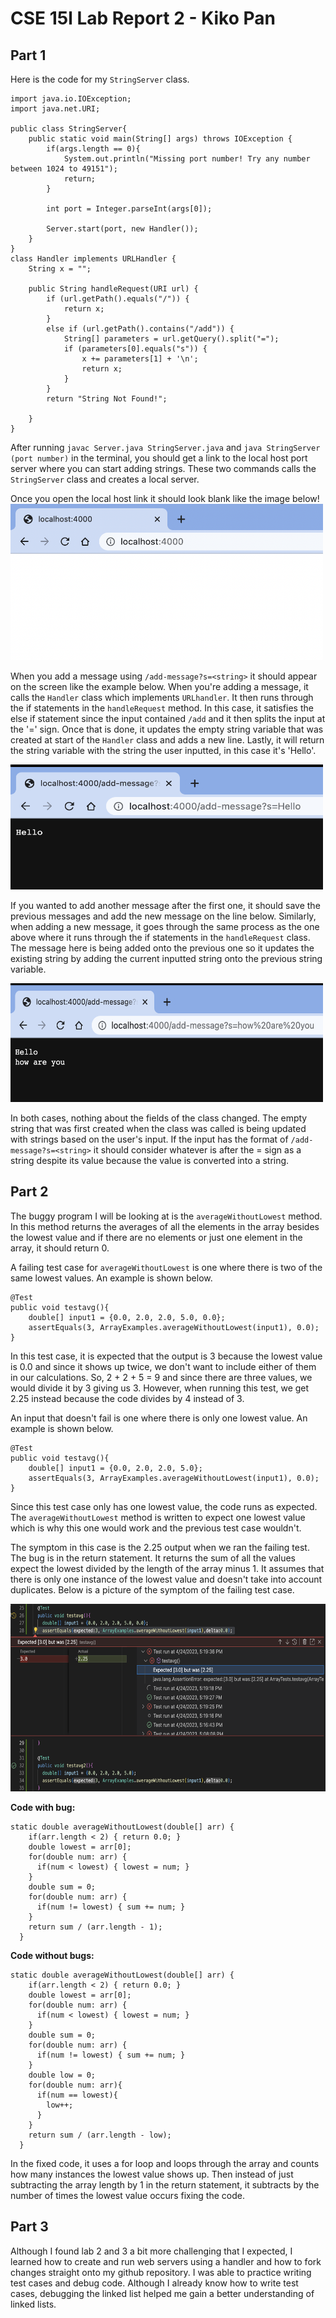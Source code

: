 # CSE 15l Lab Report 2 - Kiko Pan 

## Part 1 
Here is the code for my ```StringServer``` class.

```
import java.io.IOException;
import java.net.URI;

public class StringServer{
    public static void main(String[] args) throws IOException {
        if(args.length == 0){
            System.out.println("Missing port number! Try any number between 1024 to 49151");
            return;
        }

        int port = Integer.parseInt(args[0]);

        Server.start(port, new Handler());
    }
}
class Handler implements URLHandler {
    String x = "";

    public String handleRequest(URI url) {
        if (url.getPath().equals("/")) {
            return x;
        } 
        else if (url.getPath().contains("/add")) {
            String[] parameters = url.getQuery().split("=");
            if (parameters[0].equals("s")) {
                x += parameters[1] + '\n';
                return x;
            }
        }
        return "String Not Found!";
        
    }
} 
```

After running ```javac Server.java StringServer.java``` and ```java StringServer (port number)``` in the terminal, you should get a link to the local host port server where you can start adding strings. These two commands calls the ```StringServer``` class and creates a local server. 

Once you open the local host link it should look blank like the image below! <img src = "Screen Shot 2023-04-24 at 2.22.55 PM.png" width = "500" height ="250">

When you add a message using ```/add-message?s=<string>``` it should appear on the screen like the example below. When you're adding a message, it calls the ```Handler``` class which implements ```URLhandler```. It then runs through the if statements in the ```handleRequest``` method. In this case, it satisfies the else if statement since the input contained ```/add``` and it then splits the input at the '=' sign. Once that is done, it updates the empty string variable that was created at start of the ```Handler``` class and adds a new line. Lastly, it will return the string variable with the string the user inputted, in this case it's 'Hello'.

<img src = "Screen Shot 2023-04-24 at 2.23.15 PM.png" width = "500" height = "200">

If you wanted to add another message after the first one, it should save the previous messages and add the new message on the line below. Similarly, when adding a new message, it goes through the same process as the one above where it runs through the if statements in the ```handleRequest``` class. The message here is being added onto the previous one so it updates the existing string by adding the current inputted string onto the previous string variable. 

<img src = "Screen Shot 2023-04-24 at 2.23.24 PM.png" width = "500" height = "190">

In both cases, nothing about the fields of the class changed. The empty string that was first created when the class was called is being updated with strings based on the user's input. If the input has the format of ```/add-message?s=<string>``` it should consider whatever is after the = sign as a string despite its value because the value is converted into a string.  

## Part 2 
The buggy program I will be looking at is the  ```averageWithoutLowest``` method. In this method returns the averages of all the elements in the array besides the lowest value and if there are no elements or just one element in the array, it should return 0. 

A failing test case for ```averageWithoutLowest``` is one where there is two of the same lowest values. An example is shown below.
``` 
@Test 
public void testavg(){
    double[] input1 = {0.0, 2.0, 2.0, 5.0, 0.0};
    assertEquals(3, ArrayExamples.averageWithoutLowest(input1), 0.0); 
}
```
In this test case, it is expected that the output is 3 because the lowest value is 0.0 and since it shows up twice, we don't want to include either of them  in our calculations. So, 2 + 2 + 5 = 9 and since there are three values, we would divide it by 3 giving us 3. However, when running this test, we get 2.25 instead because the code divides by 4 instead of 3. 

An input that doesn't fail is one where there is only one lowest value. An example is shown below.
``` 
@Test 
public void testavg(){
    double[] input1 = {0.0, 2.0, 2.0, 5.0};
    assertEquals(3, ArrayExamples.averageWithoutLowest(input1), 0.0); 
}
```
Since this test case only has one lowest value, the code runs as expected. The ```averageWithoutLowest``` method is written to expect one lowest value which is why this one would work and the previous test case wouldn't. 

The symptom in this case is the 2.25 output when we ran the failing test. The bug is in the return statement. It returns the sum of all the values expect the lowest divided by the length of the array minus 1. It assumes that there is only one instance of the lowest value and doesn't take into account duplicates. Below is a picture of the symptom of the failing test case. 

<img src = "Screen Shot 2023-04-24 at 5.19.47 PM.png" width = "600" height = "300">

**Code with bug:**
``` 
static double averageWithoutLowest(double[] arr) {
    if(arr.length < 2) { return 0.0; }
    double lowest = arr[0];
    for(double num: arr) {
      if(num < lowest) { lowest = num; }
    }
    double sum = 0;
    for(double num: arr) {
      if(num != lowest) { sum += num; }
    }
    return sum / (arr.length - 1);
  }
```

**Code without bugs:**
``` 
static double averageWithoutLowest(double[] arr) {
    if(arr.length < 2) { return 0.0; }
    double lowest = arr[0];
    for(double num: arr) {
      if(num < lowest) { lowest = num; }
    }
    double sum = 0;
    for(double num: arr) {
      if(num != lowest) { sum += num; }
    }
    double low = 0;
    for(double num: arr){
      if(num == lowest){
        low++;
      }
    }
    return sum / (arr.length - low);
  }
```
In the fixed code, it uses a for loop and loops through the array and counts how many instances the lowest value shows up. Then instead of just subtracting the array length by 1 in the return statement, it subtracts by the number of times the lowest value occurs fixing the code. 

## Part 3
Although I found lab 2 and 3 a bit more challenging that I expected, I learned how to create and run web servers using a handler and how to fork changes straight onto my github repository. I was able to practice writing test cases and debug code. Although I already know how to write test cases, debugging the linked list helped me gain a better understanding of linked lists. 
